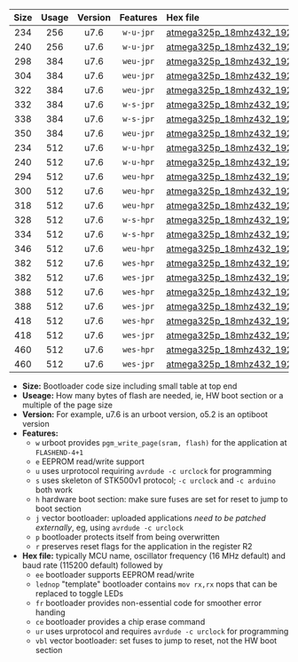 |Size|Usage|Version|Features|Hex file|
|:-:|:-:|:-:|:-:|:--|
|234|256|u7.6|`w-u-jpr`|[atmega325p_18mhz432_19200bps_ur_vbl.hex](https://raw.githubusercontent.com/stefanrueger/urboot/main//atmega325p_18mhz432_19200bps_ur_vbl.hex)|
|240|256|u7.6|`w-u-jpr`|[atmega325p_18mhz432_19200bps_lednop_ur_vbl.hex](https://raw.githubusercontent.com/stefanrueger/urboot/main//atmega325p_18mhz432_19200bps_lednop_ur_vbl.hex)|
|298|384|u7.6|`weu-jpr`|[atmega325p_18mhz432_19200bps_ee_ur_vbl.hex](https://raw.githubusercontent.com/stefanrueger/urboot/main//atmega325p_18mhz432_19200bps_ee_ur_vbl.hex)|
|304|384|u7.6|`weu-jpr`|[atmega325p_18mhz432_19200bps_ee_lednop_ur_vbl.hex](https://raw.githubusercontent.com/stefanrueger/urboot/main//atmega325p_18mhz432_19200bps_ee_lednop_ur_vbl.hex)|
|322|384|u7.6|`weu-jpr`|[atmega325p_18mhz432_19200bps_ee_lednop_fr_ur_vbl.hex](https://raw.githubusercontent.com/stefanrueger/urboot/main//atmega325p_18mhz432_19200bps_ee_lednop_fr_ur_vbl.hex)|
|332|384|u7.6|`w-s-jpr`|[atmega325p_18mhz432_19200bps_vbl.hex](https://raw.githubusercontent.com/stefanrueger/urboot/main//atmega325p_18mhz432_19200bps_vbl.hex)|
|338|384|u7.6|`w-s-jpr`|[atmega325p_18mhz432_19200bps_lednop_vbl.hex](https://raw.githubusercontent.com/stefanrueger/urboot/main//atmega325p_18mhz432_19200bps_lednop_vbl.hex)|
|350|384|u7.6|`weu-jpr`|[atmega325p_18mhz432_19200bps_ee_lednop_fr_ce_ur_vbl.hex](https://raw.githubusercontent.com/stefanrueger/urboot/main//atmega325p_18mhz432_19200bps_ee_lednop_fr_ce_ur_vbl.hex)|
|234|512|u7.6|`w-u-hpr`|[atmega325p_18mhz432_19200bps_ur.hex](https://raw.githubusercontent.com/stefanrueger/urboot/main//atmega325p_18mhz432_19200bps_ur.hex)|
|240|512|u7.6|`w-u-hpr`|[atmega325p_18mhz432_19200bps_lednop_ur.hex](https://raw.githubusercontent.com/stefanrueger/urboot/main//atmega325p_18mhz432_19200bps_lednop_ur.hex)|
|294|512|u7.6|`weu-hpr`|[atmega325p_18mhz432_19200bps_ee_ur.hex](https://raw.githubusercontent.com/stefanrueger/urboot/main//atmega325p_18mhz432_19200bps_ee_ur.hex)|
|300|512|u7.6|`weu-hpr`|[atmega325p_18mhz432_19200bps_ee_lednop_ur.hex](https://raw.githubusercontent.com/stefanrueger/urboot/main//atmega325p_18mhz432_19200bps_ee_lednop_ur.hex)|
|318|512|u7.6|`weu-hpr`|[atmega325p_18mhz432_19200bps_ee_lednop_fr_ur.hex](https://raw.githubusercontent.com/stefanrueger/urboot/main//atmega325p_18mhz432_19200bps_ee_lednop_fr_ur.hex)|
|328|512|u7.6|`w-s-hpr`|[atmega325p_18mhz432_19200bps.hex](https://raw.githubusercontent.com/stefanrueger/urboot/main//atmega325p_18mhz432_19200bps.hex)|
|334|512|u7.6|`w-s-hpr`|[atmega325p_18mhz432_19200bps_lednop.hex](https://raw.githubusercontent.com/stefanrueger/urboot/main//atmega325p_18mhz432_19200bps_lednop.hex)|
|346|512|u7.6|`weu-hpr`|[atmega325p_18mhz432_19200bps_ee_lednop_fr_ce_ur.hex](https://raw.githubusercontent.com/stefanrueger/urboot/main//atmega325p_18mhz432_19200bps_ee_lednop_fr_ce_ur.hex)|
|382|512|u7.6|`wes-hpr`|[atmega325p_18mhz432_19200bps_ee.hex](https://raw.githubusercontent.com/stefanrueger/urboot/main//atmega325p_18mhz432_19200bps_ee.hex)|
|382|512|u7.6|`wes-jpr`|[atmega325p_18mhz432_19200bps_ee_vbl.hex](https://raw.githubusercontent.com/stefanrueger/urboot/main//atmega325p_18mhz432_19200bps_ee_vbl.hex)|
|388|512|u7.6|`wes-hpr`|[atmega325p_18mhz432_19200bps_ee_lednop.hex](https://raw.githubusercontent.com/stefanrueger/urboot/main//atmega325p_18mhz432_19200bps_ee_lednop.hex)|
|388|512|u7.6|`wes-jpr`|[atmega325p_18mhz432_19200bps_ee_lednop_vbl.hex](https://raw.githubusercontent.com/stefanrueger/urboot/main//atmega325p_18mhz432_19200bps_ee_lednop_vbl.hex)|
|418|512|u7.6|`wes-hpr`|[atmega325p_18mhz432_19200bps_ee_lednop_fr.hex](https://raw.githubusercontent.com/stefanrueger/urboot/main//atmega325p_18mhz432_19200bps_ee_lednop_fr.hex)|
|418|512|u7.6|`wes-jpr`|[atmega325p_18mhz432_19200bps_ee_lednop_fr_vbl.hex](https://raw.githubusercontent.com/stefanrueger/urboot/main//atmega325p_18mhz432_19200bps_ee_lednop_fr_vbl.hex)|
|460|512|u7.6|`wes-hpr`|[atmega325p_18mhz432_19200bps_ee_lednop_fr_ce.hex](https://raw.githubusercontent.com/stefanrueger/urboot/main//atmega325p_18mhz432_19200bps_ee_lednop_fr_ce.hex)|
|460|512|u7.6|`wes-jpr`|[atmega325p_18mhz432_19200bps_ee_lednop_fr_ce_vbl.hex](https://raw.githubusercontent.com/stefanrueger/urboot/main//atmega325p_18mhz432_19200bps_ee_lednop_fr_ce_vbl.hex)|

- **Size:** Bootloader code size including small table at top end
- **Useage:** How many bytes of flash are needed, ie, HW boot section or a multiple of the page size
- **Version:** For example, u7.6 is an urboot version, o5.2 is an optiboot version
- **Features:**
  + `w` urboot provides `pgm_write_page(sram, flash)` for the application at `FLASHEND-4+1`
  + `e` EEPROM read/write support
  + `u` uses urprotocol requiring `avrdude -c urclock` for programming
  + `s` uses skeleton of STK500v1 protocol; `-c urclock` and `-c arduino` both work
  + `h` hardware boot section: make sure fuses are set for reset to jump to boot section
  + `j` vector bootloader: uploaded applications *need to be patched externally*, eg, using `avrdude -c urclock`
  + `p` bootloader protects itself from being overwritten
  + `r` preserves reset flags for the application in the register R2
- **Hex file:** typically MCU name, oscillator frequency (16 MHz default) and baud rate (115200 default) followed by
  + `ee` bootloader supports EEPROM read/write
  + `lednop` "template" bootloader contains `mov rx,rx` nops that can be replaced to toggle LEDs
  + `fr` bootloader provides non-essential code for smoother error handing
  + `ce` bootloader provides a chip erase command
  + `ur` uses urprotocol and requires `avrdude -c urclock` for programming
  + `vbl` vector bootloader: set fuses to jump to reset, not the HW boot section
